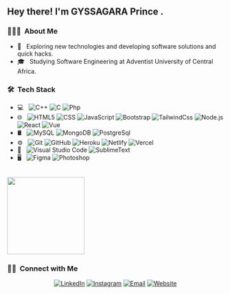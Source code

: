 <br>

<h2> Hey there! I'm GYSSAGARA Prince .</h2>

<h3> 👨🏻‍💻 &nbsp;About Me </h3>

- 🤔 &nbsp; Exploring new technologies and developing software solutions and quick hacks.
- 🎓 &nbsp; Studying Software Engineering at Adventist University of Central Africa.

<h3> 🛠 &nbsp;Tech Stack</h3>

- 💻 &nbsp;
  ![C++](https://img.shields.io/badge/-C++-333333?style=flat&logo=C%2B%2B&logoColor=00599C)
  ![C](https://img.shields.io/badge/-C-333333?style=flat&logo=C)
  ![Php](https://img.shields.io/badge/-Php-333333?style=flat&logo=php)
- 🌐 &nbsp;
  ![HTML5](https://img.shields.io/badge/-HTML5-333333?style=flat&logo=HTML5)
  ![CSS](https://img.shields.io/badge/-CSS-333333?style=flat&logo=CSS3&logoColor=1572B6)
  ![JavaScript](https://img.shields.io/badge/-JavaScript-333333?style=flat&logo=javascript)
  ![Bootstrap](https://img.shields.io/badge/-Bootstrap-333333?style=flat&logo=bootstrap&logoColor=563D7C)
  ![TailwindCss](https://img.shields.io/badge/-Tailwindcss-333333?style=flat&logo=Tailwindcss)
  ![Node.js](https://img.shields.io/badge/-Node.js-333333?style=flat&logo=node.js)
  ![React](https://img.shields.io/badge/-React-333333?style=flat&logo=react)
  ![Vue](https://img.shields.io/badge/-Vue.js-333333?style=flat&logo=vue.js)
- 🛢 &nbsp;
  ![MySQL](https://img.shields.io/badge/-MySQL-333333?style=flat&logo=mysql)
  ![MongoDB](https://img.shields.io/badge/-MongoDB-333333?style=flat&logo=mongodb)
  ![PostgreSql](https://img.shields.io/badge/-Postgresql-333333?style=flat&logo=PostgreSql)
- ⚙️ &nbsp;
  ![Git](https://img.shields.io/badge/-Git-333333?style=flat&logo=git)
  ![GitHub](https://img.shields.io/badge/-GitHub-333333?style=flat&logo=github)
  ![Heroku](https://img.shields.io/badge/-Heroku-333333?style=flat&logo=heroku)
  ![Netlify](https://img.shields.io/badge/-Netlify-333333?style=flat&logo=netlify)
  ![Vercel](https://img.shields.io/badge/-Vercel-333333?style=flat&logo=vercel)
- 🔧 &nbsp;
  ![Visual Studio Code](https://img.shields.io/badge/-Visual%20Studio%20Code-333333?style=flat&logo=visual-studio-code&logoColor=007ACC)
  ![SublimeText](https://img.shields.io/badge/-SublimeText-333333?style=flat&logo=SublimeText)
- 🖥 &nbsp;
  ![Figma](https://img.shields.io/badge/-Figma-333333?style=flat&logo=Figma)
  ![Photoshop](https://img.shields.io/badge/-Photoshop-333333?style=flat&logo=adobe-photoshop)

<br/>

<a href="https://github.com/gyssa-prince">
  <img height="180em" src="https://github-readme-stats.vercel.app/api?username=gyssa-prince&theme=buefy&show_icons=true" />
<!--   <img height="180em" src="https://github-readme-stats.vercel.app/api/top-langs/?username=gyssa-prince&theme=buefy&layout=compact" /> -->
</a>

<br/>

<h3> 🤝🏻 &nbsp;Connect with Me </h3>

<p align="center">
<a href="https://www.linkedin.com/in/gyssagara-prince-355915153/"><img alt="LinkedIn" src="https://img.shields.io/badge/LinkedIn-GYSSAGARA Prince-blue?style=flat-square&logo=linkedin"></a>
<a href="https://www.instagram.com/prince_gyssa/"><img alt="Instagram" src="https://img.shields.io/badge/Instagram-prince_gyssa-blue?style=flat-square&logo=instagram"></a>
<a href="mailto:gyssagaraprince@gmail.com"><img alt="Email" src="https://img.shields.io/badge/Email-gyssagaraprince@gmail.com-blue?style=flat-square&logo=gmail"></a>
<a href="https://gyssagara.herokuapp.com/"><img alt="Website" src="https://img.shields.io/badge/Website-www.gyssagara.netlify.app-blue?style=flat-square&logo=google-chrome"></a>
</p>
